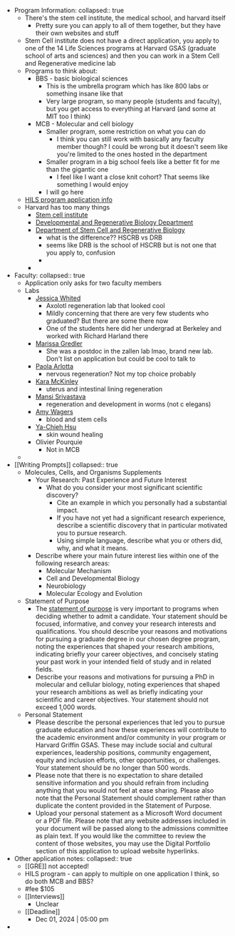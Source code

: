 - Program Information:
  collapsed:: true
	- There's the stem cell institute, the medical school, and harvard itself
		- Pretty sure you can apply to all of them together, but they have their own websites and stuff
	- Stem Cell institute does not have a direct application, you apply to one of the 14 Life Sciences programs at Harvard GSAS (graduate school of arts and sciences) and then you can work in a Stem Cell and Regenerative medicine lab
	- Programs to think about:
		- BBS - basic biological sciences
			- This is the umbrella program which has like 800 labs or something insane like that
			- Very large program, so many people (students and faculty), but you get access to everything at Harvard (and some at MIT too I think)
		- MCB - Molecular and cell biology
			- Smaller program, some restriction on what you can do
				- I think you can still work with basically any faculty member though? I could be wrong but it doesn't seem like you're limited to the ones hosted in the department
			- Smaller program in a big school feels like a better fit for me than the gigantic one
				- I feel like I want a close knit cohort? That seems like something I would enjoy
			- I will go here
	- [HILS program application info](https://gsas.harvard.edu/programs/life-sciences/applying-life-sciences-program)
	- Harvard has too many things
		- [Stem cell institute](https://hsci.harvard.edu/home)
		- [Developmental and Regenerative Biology Department](https://drb.hms.harvard.edu/)
		- [Department of Stem Cell and Regenerative Biology](https://hscrb.harvard.edu/)
			- what is the difference?? HSCRB vs DRB
			- seems like DRB is the school of HSCRB but is not one that you apply to, confusion
			-
		-
- Faculty:
  collapsed:: true
	- Application only asks for two faculty members
	- Labs
		- [Jessica Whited](https://www.whitedlab.com/)
			- Axolotl regeneration lab that looked cool
			- Mildly concerning that there are very few students who graduated? But there are some there now
			- One of the students here did her undergrad at Berkeley and worked with Richard Harland there
		- [Marissa Gredler](https://www.mcb.harvard.edu/directory/marissa-gredler/?referral=mco-profiles)
			- She was a postdoc in the zallen lab lmao, brand new lab. Don't list on application but could be cool to talk to
		- [Paola Arlotta](https://hscrb.harvard.edu/labs/arlotta-lab/)
			- nervous regeneration? Not my top choice probably
		- [Kara McKinley](https://www.mckinleylab.org/)
			- uterus and intestinal lining regeneration
		- [Mansi Srivastava](http://www.srivastavalab.org/)
			- regeneration and development in worms (not c elegans)
		- [Amy Wagers](https://hscrb.harvard.edu/labs/wagers-lab/)
			- blood and stem cells
		- [Ya-Chieh Hsu](https://hsulaboratory.org/)
			- skin wound healing
		- Olivier Pourquie
			- Not in MCB
	-
- [[Writing Prompts]]
  collapsed:: true
	- Molecules, Cells, and Organisms Supplements
		- Your Research: Past Experience and Future Interest
			- What do you consider your most significant scientific discovery?
				- Cite an example in which you personally had a substantial impact.
				- If you have not yet had a significant research experience, describe a scientific discovery that in particular motivated you to pursue research.
				- Using simple language, describe what you or others did, why, and what it means.
		- Describe where your main future interest lies within one of the following research areas:
			- Molecular Mechanism
			- Cell and Developmental Biology
			- Neurobiology
			- Molecular Ecology and Evolution
	- Statement of Purpose
		- The [statement of purpose](https://gsas.harvard.edu/apply/applying-degree-programs/completing-your-application/statement-purpose-and-writing-sample) is very important to programs when deciding whether to admit a candidate. Your statement should be focused, informative, and convey your research interests and qualifications. You should describe your reasons and motivations for pursuing a graduate degree in our chosen degree program, noting the experiences that shaped your research ambitions, indicating briefly your career objectives, and concisely stating your past work in your intended field of study and in related fields.
		- Describe your reasons and motivations for pursuing a PhD in molecular and cellular biology, noting experiences that shaped your research ambitions as well as briefly indicating your scientific and career objectives. Your statement should not exceed 1,000 words.
	- Personal Statement
		- Please describe the personal experiences that led you to pursue graduate education and how these experiences will contribute to the academic environment and/or community in your program or Harvard Griffin GSAS. These may include social and cultural experiences, leadership positions, community engagement, equity and inclusion efforts, other opportunities, or challenges. Your statement should be no longer than 500 words.
		- Please note that there is no expectation to share detailed sensitive information and you should refrain from including anything that you would not feel at ease sharing. Please also note that the Personal Statement should complement rather than duplicate the content provided in the Statement of Purpose.
		- Upload your personal statement as a Microsoft Word document or a PDF file. Please note that any website addresses included in your document will be passed along to the admissions committee as plain text. If you would like the committee to review the content of those websites, you may use the Digital Portfolio section of this application to upload website hyperlinks.
- Other application notes:
  collapsed:: true
	- [[GRE]] not accepted!
	- HILS program - can apply to multiple on one application I think, so do both MCB and BBS?
	- #fee $105
	- [[Interviews]]
		- Unclear
	- [[Deadline]]
		- Dec 01, 2024 | 05:00 pm
-